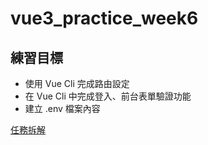 # vue3_practice_week6

## 練習目標
- 使用 Vue Cli 完成路由設定
- 在 Vue Cli 中完成登入、前台表單驗證功能
- 建立 .env 檔案內容

[任務拆解](https://hackmd.io/WVEsZxClR5iG6aYe5CLB-A?view)